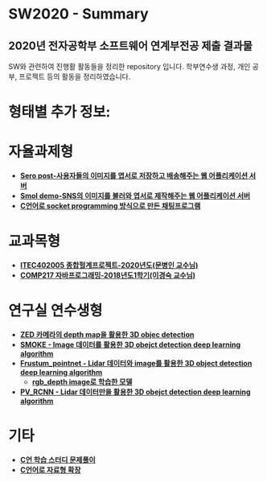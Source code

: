 # SW2020 - Summary

## 2020년 전자공학부 소프트웨어 연계부전공 제출 결과물 
  
SW와 관련하여 진행활 활동들을 정리한 repository 입니다.
학부연수생 과정, 개인 공부, 프로젝트 등의 활동을 정리하였습니다.

# 형태별 추가 정보:


# 자율과제형
- **[Sero post-사용자들의 이미지를 엽서로 저장하고 배송해주는 웹 어플리케이션 서버](https://github.com/Heedeok/sero_post)**
- **[Smol demo-SNS의 이미지를 불러와 엽서로 제작해주는 웹 어플리케이션 서버](https://github.com/Heedeok/smol_beta_server)**
- **[C언어로 socket programming 방식으로 만든 채팅프로그램](https://github.com/Heedeok/chat)**

# 교과목형
- **[ITEC402005 종합헐계프로젝트-2020년도(문병인 교수님)](https://github.com/Heedeok/airmate)**
- **[COMP217 자바프로그래밍-2018년도1학기(이경숙 교수님)](https://github.com/Heedeok/calender)**

# 연구실 연수생형
- **[ZED 카메라의 depth map을 활용한 3D objec detection](https://github.com/Heedeok/3dod_zedm)**
- **[SMOKE - Image 데이터를 활용한 3D obejct detection deep learning algorithm](https://github.com/Heedeok/smoke)**
- **[Frustum_pointnet - Lidar 데이터와 image를 활용한 3D object detection deep learning algorithm](https://github.com/Heedeok/frustum-pointnets)**
  - **[rgb_depth image로 학습한 모델](https://github.com/Heedeok/frustum-pointnets-rgbd)**
- **[PV_RCNN - Lidar 데이터만을 활용한 3D obejct detection deep learning algorithm](https://github.com/Heedeok/PV_RCNN)**

# 기타
- **[C언 학습 스터디 문제풀이](https://github.com/Heedeok/problem)**
- **[C언어로 자료형 확장](https://github.com/Heedeok/256integer)**
